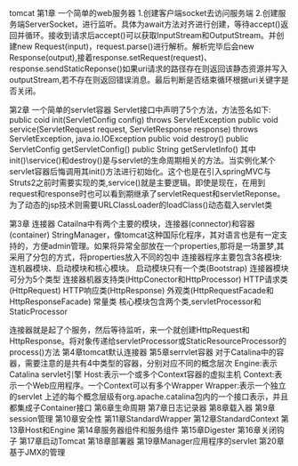 tomcat
第1章 一个简单的web服务器
1.创建客户端socket去访问服务端
2.创建服务端ServerSocket，进行监听。具体为await方法对齐进行创建，等待accept()返回并循环。接收到请求后accept()可以获取InputStream和OutputStream。并创建new Request(input)，request.parse()进行解析。解析完毕后会new Response(output),接着response.setRequest(request)、response.sendStaticReponse()如果uri请求的路径存在则返回该静态资源并写入outputStream,若不存在则返回错误消息。最后判断是否结束循环根据uri关键字是否关闭。

第2章 一个简单的servlet容器
Servlet接口中声明了5个方法，方法签名如下:
public coid init(ServletConfig config) throws ServletException
public void service(ServletRequest request, ServletResponse response) throws ServletException, java.io.IOException
public void destroy()
public ServletConfig getServletConfig()
public String getServletInfo()
其中init()\service()和destroy()是与servlet的生命周期相关的方法。当实例化某个servlet容器后悔调用其init()方法进行初始化。这个也是在引入springMVC与Struts2之前时需要实现的类,service()就是主要逻辑。即使是现在，在用到request和response时也可以看到期继承了servletRequest和servletReponse。为了动态的jsp技术则需要URLClassLoader的loadClass()动态载入servlet类

第3章 连接器
Catailna中有两个主要的模块，连接器(connector)和容器(container)
StringManager，像tomcat这种国际化程序，其对语言也是有一定支持的，方便admin管理。如果将异常全部放在一个properties,那将是一场噩梦,其采用了分包的方式，将properties放入不同的包中
连接器程序主要包含3各模块:连机器模块、启动模块和核心模块。
	启动模块只有一个类(Bootstrap)
	连接器模块可分为5个类型
		连接器机器支持类(HttpConector和HttpProcessor)
		HTTP请求类(HttpRequest)
		HTTP响应类(HttpResponse)
		外观类(HttpRequestFacade和HttpResponseFacade)
		常量类
	核心模块包含两个类,servletProcessor和StaticProcessor

连接器就是起了个服务，然后等待监听，来一个就创建HttpRequest和HttpResponse。将对象传递给servletProcessor或StaticResourceProcessor的process()方法
第4章tomcat默认连接器
第5章serrvlet容器
对于Catalina中的容器，需要注意的是共有4中类型的容器，分别对应不同的概念层次
Engine:表示Catalina servlet引擎
Host:表示一个或多个Context容器的虚拟主机
Context:表示一个Web应用程序。一个Context可以有多个Wrapper
Wrapper:表示一个独立的servlet
上述的每个概念层级有org.apache.catalina包内的一个接口表示，并且都集成子Container接口
第6章生命周期
第7章日志记录器
第8章载入器
第9章session管理
第10章安全性
第11章StandardWrapper
第12章StandardContext
第13章Host和Engine
第14章服务器组件和服务组件
第15章Digester
第16章关闭钩子
第17章启动Tomcat
第18章部署器
第19章Manager应用程序的servlet
第20章基于JMX的管理
